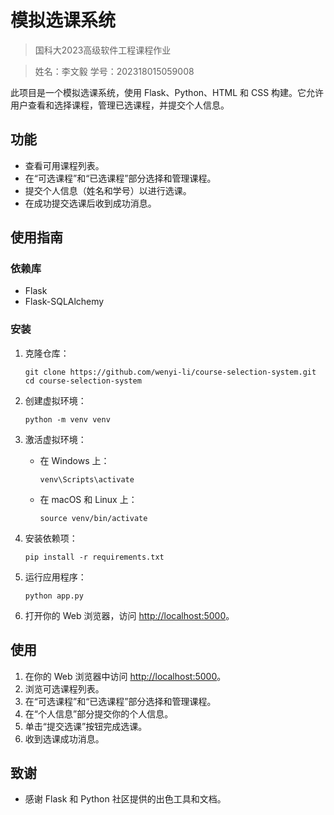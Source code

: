 # 模拟选课系统

> 国科大2023高级软件工程课程作业

> 姓名：李文毅  学号：202318015059008

此项目是一个模拟选课系统，使用 Flask、Python、HTML 和 CSS 构建。它允许用户查看和选择课程，管理已选课程，并提交个人信息。

## 功能

- 查看可用课程列表。
- 在“可选课程”和“已选课程”部分选择和管理课程。
- 提交个人信息（姓名和学号）以进行选课。
- 在成功提交选课后收到成功消息。

## 使用指南

### 依赖库

- Flask
- Flask-SQLAlchemy

### 安装

1. 克隆仓库：

   ```
   git clone https://github.com/wenyi-li/course-selection-system.git
   cd course-selection-system
   ```

2. 创建虚拟环境：

   ```
   python -m venv venv
   ```

3. 激活虚拟环境：

   - 在 Windows 上：

     ```
     venv\Scripts\activate
     ```

   - 在 macOS 和 Linux 上：

     ```
     source venv/bin/activate
     ```

4. 安装依赖项：

   ```
   pip install -r requirements.txt
   ```

5. 运行应用程序：

   ```
   python app.py
   ```

6. 打开你的 Web 浏览器，访问 [http://localhost:5000](http://localhost:5000/)。

## 使用

1. 在你的 Web 浏览器中访问 [http://localhost:5000](http://localhost:5000/)。
2. 浏览可选课程列表。
3. 在“可选课程”和“已选课程”部分选择和管理课程。
4. 在“个人信息”部分提交你的个人信息。
5. 单击“提交选课”按钮完成选课。
6. 收到选课成功消息。

## 致谢

- 感谢 Flask 和 Python 社区提供的出色工具和文档。
